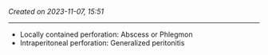 *Created on 2023-11-07, 15:51* 

---
- Locally contained perforation: Abscess or Phlegmon 
- Intraperitoneal perforation: Generalized peritonitis